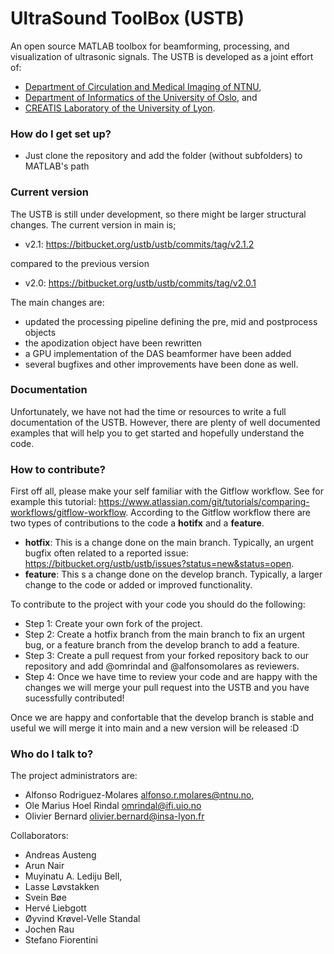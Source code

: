 # UltraSound ToolBox (USTB) #

An open source MATLAB toolbox for beamforming, processing, and visualization of ultrasonic signals. The USTB is developed as a joint effort of:
 
* [Department of Circulation and Medical Imaging of NTNU](https://www.ntnu.no/isb), 
* [Department of Informatics of the University of Oslo](http://www.uio.no/), and
* [CREATIS Laboratory of the University of Lyon](https://www.creatis.insa-lyon.fr/site7/en).

### How do I get set up? ###

* Just clone the repository and add the folder (without subfolders) to MATLAB's path

### Current version ###

The USTB is still under development, so there might be larger structural changes. The current version in main is;

* v2.1: https://bitbucket.org/ustb/ustb/commits/tag/v2.1.2

compared to the previous version

* v2.0: https://bitbucket.org/ustb/ustb/commits/tag/v2.0.1

The main changes are:

* updated the processing pipeline defining the pre, mid and postprocess objects 
* the apodization object have been rewritten
* a GPU implementation of the DAS beamformer have been added 
* several bugfixes and other improvements have been done as well.

### Documentation ###
Unfortunately, we have not had the time or resources to write a full documentation of the USTB. However, there are plenty of well documented examples that will help you to get started and hopefully understand the code.

### How to contribute? ###
First off all, please make your self familiar with the Gitflow workflow. See for example this tutorial: https://www.atlassian.com/git/tutorials/comparing-workflows/gitflow-workflow. According to the Gitflow workflow there are two types of contributions to the code a __hotifx__ and a __feature__.

* __hotfix__: This is a change done on the main branch. Typically, an urgent bugfix often related to a reported issue: https://bitbucket.org/ustb/ustb/issues?status=new&status=open.
* __feature__: This s a change done on the develop branch. Typically, a larger change to the code or added or improved functionality. 

To contribute to the project with your code you should do the following:

* Step 1: Create your own fork of the project. 
* Step 2: Create a hotfix branch from the main branch to fix an urgent bug, or a feature branch from the develop branch to add a feature.
* Step 3: Create a pull request from your forked repository back to our repository and add @omrindal and @alfonsomolares as reviewers. 
* Step 4: Once we have time to review your code and are happy with the changes we will merge your pull request into the USTB and you have sucessfully contributed!

Once we are happy and confortable that the develop branch is stable and useful we will merge it into main and a new version will be released :D

### Who do I talk to? ###

The project administrators are:

* Alfonso Rodriguez-Molares <alfonso.r.molares@ntnu.no>,
* Ole Marius Hoel Rindal <omrindal@ifi.uio.no>
* Olivier Bernard <olivier.bernard@insa-lyon.fr> 
 

Collaborators:

* Andreas Austeng 
* Arun Nair
* Muyinatu A. Lediju Bell, 
* Lasse Løvstakken 
* Svein Bøe 
* Hervé Liebgott 
* Øyvind Krøvel-Velle Standal 
* Jochen Rau 
* Stefano Fiorentini
